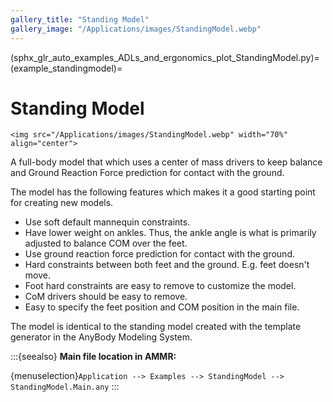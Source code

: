 ```yaml
---
gallery_title: "Standing Model"
gallery_image: "/Applications/images/StandingModel.webp"
---
```


(sphx_glr_auto_examples_ADLs_and_ergonomics_plot_StandingModel.py)=
(example_standingmodel)=
# Standing Model

````{sidebar} **Example**
<img src="/Applications/images/StandingModel.webp" width="70%" align="center">
````

A full-body model that which uses a center of mass drivers to keep balance and Ground Reaction Force prediction for contact with the ground.

The model has the following features which makes it a good starting point for creating new models.

- Use soft default mannequin constraints.
- Have lower weight on ankles. Thus, the ankle angle is what is primarily adjusted to balance COM over the feet.
- Use ground reaction force prediction for contact with the ground.
- Hard constraints between both feet and the ground. E.g. feet doesn't move.
- Foot hard constraints are easy to remove to customize the model.
- CoM drivers should be easy to remove.
- Easy to specify the feet position and COM position in the main file.

The model is identical to the standing model created with the  template generator in the AnyBody Modeling System.


:::{seealso}
**Main file location in AMMR:**

{menuselection}`Application --> Examples --> StandingModel --> StandingModel.Main.any`
:::

